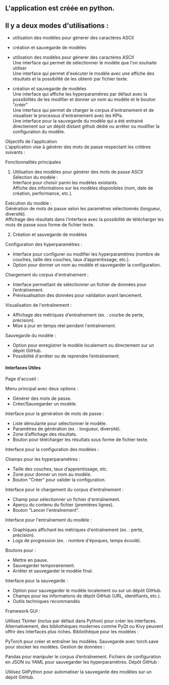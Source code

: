 ## L'application est créée en python.  
## Il y a deux modes d'utilisations :   
- utilisation des modèles pour génerer des caractères ASCII  
- création et sauvegarde de modèles  
  
- utilisation des modèles pour génerer des caractères ASCII  
Une interface qui permet de sélectionner le modèle que l'on souhaite utiliser  
Une interface qui permet d'exécuter le modèle avec une affiche des résultats et la possibilité de les obtenir par fichier texte.  
  
  
- création et sauvegarde de modèles  
Une interface qui affiche les hyperparamètres par défaut avec la possibilités de les modifier et donner un nom au modèle et le bouton "créér"  
Une interface qui permet de charger le corpus d'entrainement et de visualiser le processus d'entrainement avec les KPIs.  
Une interface pour la sauvegarde du modèle qui a été entrainé directement sur un dépôt distant github dédié ou arrêter ou modifier la configuration du modèle.  
  
   
  
Objectifs de l'application  
L'application vise à générer des mots de passe respectant les critères suivants :  
  

Fonctionnalités principales  
  
1. Utilisation des modèles pour générer des mots de passe ASCII  
Sélection du modèle :  
Interface pour choisir parmi les modèles existants.  
Affiche des informations sur les modèles disponibles (nom, date de création, performance, etc.).  
  
Exécution du modèle :  
Génération de mots de passe selon les paramètres sélectionnés (longueur, diversité).  
Affichage des résultats dans l’interface avec la possibilité de télécharger les mots de passe sous forme de fichier texte.  
  
2. Création et sauvegarde de modèles  
  
Configuration des hyperparamètres :  
- Interface pour configurer ou modifier les hyperparamètres (nombre de couches, taille des couches, taux d’apprentissage, etc.).  
- Option pour donner un nom au modèle et sauvegarder la configuration.  
  
Chargement du corpus d'entraînement :  
- Interface permettant de sélectionner un fichier de données pour l’entraînement.  
- Prévisualisation des données pour validation avant lancement.  
  
Visualisation de l'entraînement :
- Affichage des métriques d'entraînement (ex. : courbe de perte, précision).  
- Mise à jour en temps réel pendant l'entraînement.  
  
Sauvegarde du modèle :  
- Option pour enregistrer le modèle localement ou directement sur un dépôt GitHub.
- Possibilité d'arrêter ou de reprendre l’entraînement.


#### Interfaces Utiles  
Page d'accueil :  
  
Menu principal avec deux options :  
- Générer des mots de passe.  
- Créer/Sauvegarder un modèle.  
  
Interface pour la génération de mots de passe :  
  
- Liste déroulante pour sélectionner le modèle.  
- Paramètres de génération (ex. : longueur, diversité).  
- Zone d’affichage des résultats.  
- Bouton pour télécharger les résultats sous forme de fichier texte.  
  
Interface pour la configuration des modèles :  
  
Champs pour les hyperparamètres :  
- Taille des couches, taux d’apprentissage, etc.  
- Zone pour donner un nom au modèle.  
- Bouton "Créer" pour valider la configuration.  
  
Interface pour le chargement du corpus d'entraînement :   
- Champ pour sélectionner un fichier d'entraînement.  
- Aperçu du contenu du fichier (premières lignes).  
- Bouton "Lancer l'entraînement".  
  
Interface pour l'entraînement du modèle :  
  
- Graphiques affichant les métriques d'entraînement (ex. : perte, précision).  
- Logs de progression (ex. : nombre d'époques, temps écoulé).  
  
Boutons pour :  
- Mettre en pause.  
- Sauvegarder temporairement.  
- Arrêter et sauvegarder le modèle final.  
  
Interface pour la sauvegarde :  
  
- Option pour sauvegarder le modèle localement ou sur un dépôt GitHub.
- Champs pour les informations de dépôt GitHub (URL, identifiants, etc.).
- Outils techniques recommandés
  
  
Framework GUI :

Utilisez Tkinter (inclus par défaut dans Python) pour créer les interfaces.
Alternativement, des bibliothèques modernes comme PyQt ou Kivy peuvent offrir des interfaces plus riches.
Bibliothèque pour les modèles :

PyTorch pour créer et entraîner les modèles.
Sauvegarde avec torch.save pour stocker les modèles.
Gestion de données :

Pandas pour manipuler le corpus d’entraînement.
Fichiers de configuration en JSON ou YAML pour sauvegarder les hyperparamètres.
Dépôt GitHub :

Utilisez GitPython pour automatiser la sauvegarde des modèles sur un dépôt GitHub.
